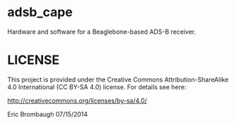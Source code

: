 adsb_cape
=========

Hardware and software for a Beaglebone-based ADS-B receiver.

LICENSE
=======

This project is provided under the Creative Commons Attribution-ShareAlike
4.0 International (CC BY-SA 4.0) license. For details see here:

http://creativecommons.org/licenses/by-sa/4.0/

Eric Brombaugh 07/15/2014